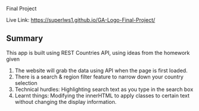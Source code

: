 Final Project

Live Link: https://superlws1.github.io/GA-Logo-Final-Project/

## Summary
This app is built using REST Countries API, using ideas from the homework given

1. The website will grab the data using API when the page is first loaded.
2. There is a search & region filter feature to narrow down your country selection
3. Technical hurdles: Highlighting search text as you type in the search box
4. Learnt things: Modifying the innerHTML to apply classes to certain text without changing the display information. 
